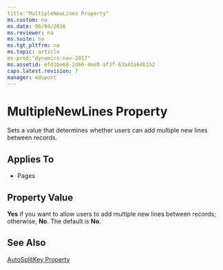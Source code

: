 ```yaml
---
title:"MultipleNewLines Property"
ms.custom: na
ms.date: 06/04/2016
ms.reviewer: na
ms.suite: na
ms.tgt_pltfrm: na
ms.topic: article
ms-prod:"dynamics-nav-2017"
ms.assetid: efd1be68-2d66-4ee8-af3f-63a43a64b152
caps.latest.revision: 7
manager: edupont
---
```

# MultipleNewLines Property
Sets a value that determines whether users can add multiple new lines between records.  
  
## Applies To  
  
-   Pages  
  
## Property Value  
 **Yes** if you want to allow users to add multiple new lines between records; otherwise, **No**. The default is **No**.  
  
## See Also  
 [AutoSplitKey Property](AutoSplitKey-Property.md)